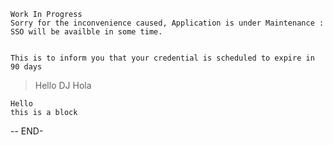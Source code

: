
    Work In Progress       
    Sorry for the inconvenience caused, Application is under Maintenance : SSO will be availble in some time.       


    This is to inform you that your credential is scheduled to expire in 90 days
    
    
> Hello DJ
> Hola


```
Hello     
this is a block    
```

-- END-


